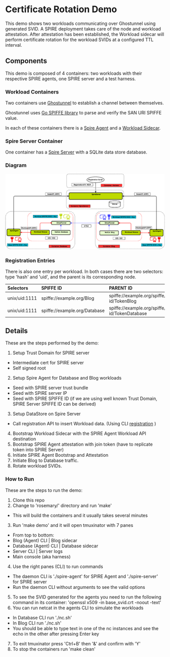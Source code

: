 #  Certificate Rotation Demo

This demo shows two workloads communicating over Ghostunnel using generated SVID. A SPIRE deployment takes care of the 
node and workload attestation. After attestation has been established, the Workload sidecar will perform certificate rotation 
for the workload SVIDs at a configured TTL interval.

## Components

This demo is composed of 4 containers: two workloads with their respective SPIRE agents, one SPIRE server and a 
test harness.

### Workload Containers

Two containers use [Ghostunnel](https://github.com/spiffe/ghostunnel) to establish a channel between 
themselves.

Ghostunnel uses [Go SPIFFE library](https://github.com/spiffe/go-spiffe) to parse and verify the SAN URI SPIFFE value.

In each of these containers there is a [Spire Agent](https://github.com/spiffe/sri/tree/master/cmd/spire-agent) and a [Workload Sidecar](/rosemary/build/tools/sidecar).

### Spire Server Container

One container has a [Spire Server](https://github.com/spiffe/sri/tree/master/cmd/spire-server) with a SQLite data store database.


### Diagram

![GitHub Logo](rosemary_release.png)

### Registration Entries

There is also one entry per workload. In both cases there are two selectors: type 'hash' and 'uid', and the parent is its corresponding node.

| Selectors | SPIFFE ID | PARENT ID |
| :------ | :----- | :----------- |
| unix/uid:1111  | spiffe://example.org/Blog  | spiffe://example.org/spiffe/node-id/TokenBlog |  
| unix/uid:1111  | spiffe://example.org/Database   | spiffe://example.org/spiffe/node-id/TokenDatabase |  


## Details

These are the steps performed by the demo:

1. Setup Trust Domain for SPIRE server
- Intermediate cert for SPIRE server
- Self signed root 
2. Setup Spire Agent for Database and Blog workloads
- Seed with SPIRE server trust bundle
- Seed with SPIRE server IP 
- Seed with SPIRE SPIFFE ID (if we are using well known Trust Domain, SPIRE Server SPIFFE ID can be derived)
3. Setup DataStore on Spire Server
- Call registration API to insert Workload data. (Using CLI [registration](/rosemary/build/tools/registration) ) 
4. Bootstrap Workload Sidecar with the SPIRE Agent Workload API destination 
5. Bootstrap SPIRE Agent attestation with join token (have to replicate token into SPIRE Server)
6. Initiate SPIRE Agent Bootstrap and Attestation 
7. Initiate Blog to Database traffic.
8. Rotate workload SVIDs.

### How to Run

These are the steps to run the demo:

1. Clone this repo
2. Change to 'rosemary/' directory and run 'make'
- This will build the containers and it usually takes several minutes
3. Run 'make demo' and it will open tmuxinator with 7 panes
- From top to bottom:
- Blog (Agent) CLI | Blog sidecar
- Database (Agent) CLI | Database sidecar
- Server CLI | Server logs
- Main console (aka harness)
4. Use the right panes (CLI) to run commands
- The daemon CLI is './spire-agent' for SPIRE Agent and './spire-server' for SPIRE server
- Run the daemon CLI without arguments to see the valid options
5. To see the SVID generated for the agents you need to run the following command in its container: 'openssl x509 -in base_svid.crt -noout -text'
6. You can run netcat in the agents CLI to simulate the workloads
- In Database CLI run './nc.sh'
- In Blog CLI run './nc.sh'
- You should be able to type text in one of the nc instances and see the echo in the other after pressing Enter key
7. To exit tmuxinator press 'Ctrl+B' then '&' and confirm with 'Y'
8. To stop the containers run 'make clean'